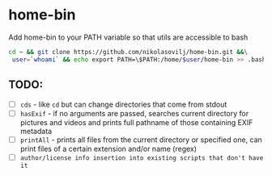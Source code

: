 # home-bin

Add home-bin to your PATH variable so that utils are accessible to bash

```sh
cd ~ && git clone https://github.com/nikolasovilj/home-bin.git &&\
 user=`whoami` && echo export PATH=\$PATH:/home/$user/home-bin >> .bashrc
```
## TODO:

- [ ] ```cds``` - like ```cd``` but can change directories that come from stdout
- [ ] ```hasExif``` - if no arguments are passed, searches current directory for pictures and videos and prints full pathname of those containing EXIF metadata
- [ ] ```printAll``` - prints all files from the current directory or specified one, can print files of a certain extension and/or name (regex)
- [ ] ```author/license info insertion into existing scripts that don't have it ```
